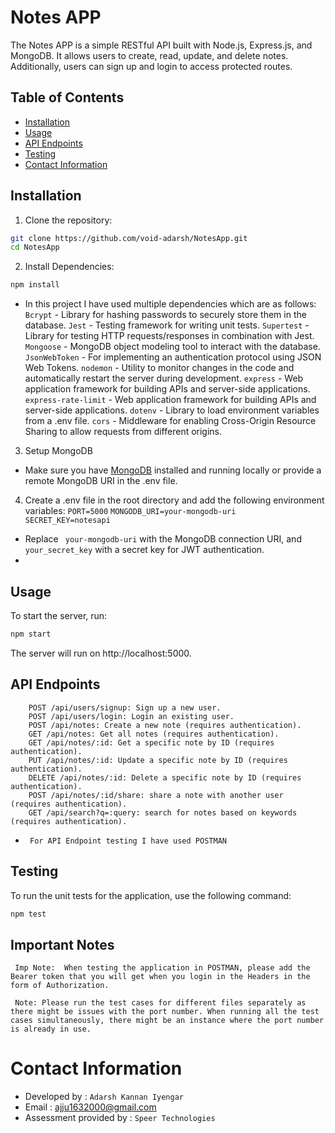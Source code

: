 # Notes APP

The Notes APP is a simple RESTful API built with Node.js, Express.js, and MongoDB. It allows users to create, read, update, and delete notes. Additionally, users can sign up and login to access protected routes.

## Table of Contents

- [Installation](#installation)
- [Usage](#usage)
- [API Endpoints](#api-endpoints)
- [Testing](#testing)
- [Contact Information](#contact-information)

## Installation

1. Clone the repository:

```bash
git clone https://github.com/void-adarsh/NotesApp.git
cd NotesApp
```

2. Install Dependencies:

```bash
npm install
```

- In this project I have used multiple dependencies which are as follows:
  `Bcrypt` - Library for hashing passwords to securely store them in the database.
  `Jest` - Testing framework for writing unit tests.
  `Supertest` - Library for testing HTTP requests/responses in combination with Jest.
  `Mongoose` - MongoDB object modeling tool to interact with the database.
  `JsonWebToken` - For implementing an authentication protocol using JSON Web Tokens.
  `nodemon` - Utility to monitor changes in the code and automatically restart the server during development.
  `express` - Web application framework for building APIs and server-side applications.
  `express-rate-limit` - Web application framework for building APIs and server-side applications.
  `dotenv` - Library to load environment variables from a .env file.
  `cors` - Middleware for enabling Cross-Origin Resource Sharing to allow requests from different origins.

3. Setup MongoDB

- Make sure you have [MongoDB](#https://www.mongodb.com/cloud/atlas/register) installed and running locally or provide a remote MongoDB URI in the .env file.

4. Create a .env file in the root directory and add the following environment variables:
   `PORT=5000`
   `MONGODB_URI=your-mongodb-uri`
   ` SECRET_KEY=notesapi`

- Replace ` your-mongodb-uri` with the MongoDB connection URI, and ` your_secret_key` with a secret key for JWT authentication.
-

## Usage

To start the server, run:

```bash
npm start
```

The server will run on http://localhost:5000.

## API Endpoints

```
    POST /api/users/signup: Sign up a new user.
    POST /api/users/login: Login an existing user.
    POST /api/notes: Create a new note (requires authentication).
    GET /api/notes: Get all notes (requires authentication).
    GET /api/notes/:id: Get a specific note by ID (requires authentication).
    PUT /api/notes/:id: Update a specific note by ID (requires authentication).
    DELETE /api/notes/:id: Delete a specific note by ID (requires authentication).
    POST /api/notes/:id/share: share a note with another user (requires authentication).
    GET /api/search?q=:query: search for notes based on keywords (requires authentication).
```
- ``` For API Endpoint testing I have used POSTMAN```
  
## Testing

To run the unit tests for the application, use the following command:

```bash
npm test
```

## Important Notes

` Imp Note:  When testing the application in POSTMAN, please add the Bearer token that you will get when you login in the Headers in the form of Authorization.`

` Note: Please run the test cases for different files separately as there might be issues with the port number. When running all the test cases simultaneously, there might be an instance where the port number is already in use.`

# Contact Information

- Developed by : `Adarsh Kannan Iyengar`
- Email : ajju1632000@gmail.com
- Assessment provided by : `Speer Technologies`
